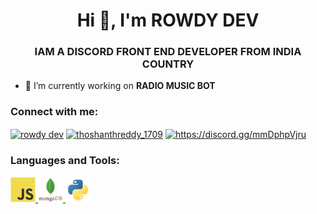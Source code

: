 <h1 align="center">Hi 👋, I'm ROWDY DEV</h1>
<h3 align="center">IAM A DISCORD FRONT END DEVELOPER FROM INDIA COUNTRY</h3>

- 🔭 I’m currently working on **RADIO MUSIC BOT**

<h3 align="left">Connect with me:</h3>
<p align="left">
<a href="https://dev.to/rowdy dev" target="blank"><img align="center" src="https://cdn.jsdelivr.net/npm/simple-icons@3.0.1/icons/dev-dot-to.svg" alt="rowdy dev" height="30" width="40" /></a>
<a href="https://instagram.com/thoshanthreddy_1709" target="blank"><img align="center" src="https://raw.githubusercontent.com/rahuldkjain/github-profile-readme-generator/master/src/images/icons/Social/instagram.svg" alt="thoshanthreddy_1709" height="30" width="40" /></a>
<a href="https://discord.gg/https://discord.gg/mmDphpVjru" target="blank"><img align="center" src="https://raw.githubusercontent.com/rahuldkjain/github-profile-readme-generator/master/src/images/icons/Social/discord.svg" alt="https://discord.gg/mmDphpVjru" height="30" width="40" /></a>
</p>

<h3 align="left">Languages and Tools:</h3>
<p align="left"> <a href="https://developer.mozilla.org/en-US/docs/Web/JavaScript" target="_blank"> <img src="https://raw.githubusercontent.com/devicons/devicon/master/icons/javascript/javascript-original.svg" alt="javascript" width="40" height="40"/> </a> <a href="https://www.mongodb.com/" target="_blank"> <img src="https://raw.githubusercontent.com/devicons/devicon/master/icons/mongodb/mongodb-original-wordmark.svg" alt="mongodb" width="40" height="40"/> </a> <a href="https://www.python.org" target="_blank"> <img src="https://raw.githubusercontent.com/devicons/devicon/master/icons/python/python-original.svg" alt="python" width="40" height="40"/> </a> </p>
